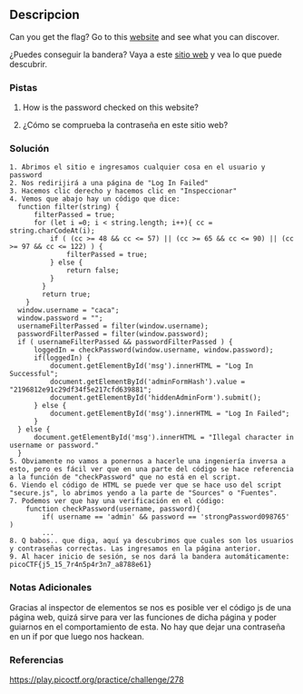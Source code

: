 ## Descripcion
Can you get the flag? Go to this [website](http://saturn.picoctf.net:59126/) and see what you can discover.

¿Puedes conseguir la bandera? Vaya a este [sitio web](http://saturn.picoctf.net:59126/) y vea lo que puede descubrir.
### Pistas
1. How is the password checked on this website?

1. ¿Cómo se comprueba la contraseña en este sitio web?
### Solución
```
1. Abrimos el sitio e ingresamos cualquier cosa en el usuario y password
2. Nos redirijirá a una página de "Log In Failed"
3. Hacemos clic derecho y hacemos clic en "Inspeccionar"
4. Vemos que abajo hay un código que dice:
  function filter(string) { 
	  filterPassed = true; 
	  for (let i =0; i < string.length; i++){ cc = string.charCodeAt(i); 
		  if ( (cc >= 48 && cc <= 57) || (cc >= 65 && cc <= 90) || (cc >= 97 && cc <= 122) ) { 
			  filterPassed = true; 
		  } else { 
			  return false; 
		  } 
		} 
		return true; 
	} 
  window.username = "caca"; 
  window.password = ""; 
  usernameFilterPassed = filter(window.username); 
  passwordFilterPassed = filter(window.password); 
  if ( usernameFilterPassed && passwordFilterPassed ) { 
	  loggedIn = checkPassword(window.username, window.password); 
	  if(loggedIn) { 
		  document.getElementById('msg').innerHTML = "Log In Successful";
		  document.getElementById('adminFormHash').value = "2196812e91c29df34f5e217cfd639881";
		  document.getElementById('hiddenAdminForm').submit(); 
	  } else { 
		  document.getElementById('msg').innerHTML = "Log In Failed"; 
	  } 
  } else { 
	  document.getElementById('msg').innerHTML = "Illegal character in username or password." 
  }
5. Obviamente no vamos a ponernos a hacerle una ingeniería inversa a esto, pero es fácil ver que en una parte del código se hace referencia a la función de "checkPassword" que no está en el script.
6. Viendo el código de HTML se puede ver que se hace uso del script "secure.js", lo abrimos yendo a la parte de "Sources" o "Fuentes".
7. Podemos ver que hay una verificación en el código:
	function checkPassword(username, password){
		if( username == 'admin' && password == 'strongPassword098765' )
		...
8. Q babos.. que diga, aquí ya descubrimos que cuales son los usuarios y contraseñas correctas. Las ingresamos en la página anterior.
9. Al hacer inicio de sesión, se nos dará la bandera automáticamente: picoCTF{j5_15_7r4n5p4r3n7_a8788e61}
```
### Notas Adicionales
Gracias al inspector de elementos se nos es posible ver el código js de una página web, quizá sirve para ver las funciones de dicha página y poder guiarnos en el comportamiento de esta.
No hay que dejar una contraseña en un if por que luego nos hackean.
### Referencias
https://play.picoctf.org/practice/challenge/278